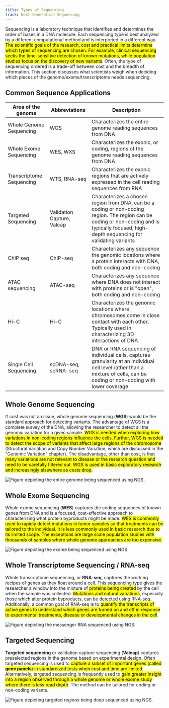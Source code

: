 ```yaml
---
title: Types of Sequencing
track: Next-Generation Sequencing
---
```


Sequencing is a laboratory technique that identifies and determines the order of
bases in a DNA molecule. Each sequencing type is best analyzed by a different
computational method and is interpreted in a different way. <mark>The scientific goals
of the research, cost and practical limits determine which types of sequencing
are chosen. For example, clinical sequencing seeks the time-sensitive detection
of known mutations, while population studies focus on the discovery of new
variants</mark>. Often, the type of sequencing ordered is a trade-off between cost and
the breadth of information. This section discusses what scientists weigh when
deciding which pieces of the genome/exome/transcriptome needs sequencing.

## Common Sequence Applications

| **Area of the genome**   | **Abbreviations**          | **Description**                                                                                                                                                                              |
| ------------------------ | -------------------------- | -------------------------------------------------------------------------------------------------------------------------------------------------------------------------------------------- |
| Whole Genome Sequencing  | WGS                        | Characterizes the entire genome reading sequences from DNA                                                                                                                                   |
| Whole Exome Sequencing   | WES, WXS                   | Characterizes the exonic, or coding, regions of the genome reading sequences from DNA                                                                                                        |
| Transcriptome Sequencing | WTS, RNA-seq               | Characterizes the exonic regions that are actively expressed in the cell reading sequences from RNA                                                                                          |
| Targeted Sequencing      | Validation Capture, Valcap | Characterizes a chosen region from DNA, can be a coding or non-coding region. The region can be coding or non-coding and is typically focused, high-depth sequencing for validating variants |
| ChIP seq                 | ChIP-seq                   | Characterizes any sequence the genomic locations where a protein interacts with DNA, both coding and non-coding                                                                              |
| ATAC sequencing          | ATAC-seq                   | Characterizes any sequence where DNA does not interact with proteins or is "open", both coding and non-coding                                                                                |
| Hi-C                     | Hi-C                       | Characterizes the genomic locations where chromosomes come in close contact with each other. Typically used in characterizing 3D interactions of DNA                                         |
| Single Cell Sequencing   | scDNA-seq, scRNA-seq       | DNA or RNA sequencing of individual cells, captures granularity at an individual cell level rather than a mixture of cells, can be coding or non-coding with lower coverage                  |

## Whole Genome Sequencing

If cost was not an issue, whole genome sequencing (**WGS**) would be the
standard approach for detecting variants. The advantage of WGS is a complete
survey of the DNA, allowing the researcher to detect all the genomic variation
for a given sample. <mark>WGS is needed when exploring how variations in non-coding
regions influence the cells. Further, WGS is needed to detect the scope of
variants that affect large regions of the chromosome</mark> (Structural Variation and
Copy Number Variation, which are discussed in the "Genomic Variation" chapter).
The disadvantage, other than cost, is that <mark>many variations are not relevant
to disease or the research question and need to be carefully filtered out. WGS
is used in basic exploratory research and increasingly elsewhere as costs
drop.</mark>

![Figure depicting the entire genome being sequenced using NGS.](../images/3.3-Whole-Genome-Sequencing.jpg)

## Whole Exome Sequencing

Whole exome sequencing (**WES**) captures the coding sequences of known genes
from DNA and is a focused, cost-effective approach to characterizing what
protein byproducts might be made. <mark>WES is commonly used to rapidly detect
mutations in tumor samples so that treatments can be tailored to the individual.
It is less commonly used in basic research due to its limited scope. The
exceptions are large scale population studies with thousands of samples where
whole genome approaches are too expensive.</mark>

![Figure depicting the exome being sequenced using NGS.](../images/3.4-Whole-Exome-Sequencing.jpg)

## Whole Transcriptome Sequencing / RNA-seq

Whole transcriptome sequencing, or **RNA-seq**, captures the working recipes of
genes as they float around a cell. This sequencing type gives the researcher a
window into the mixture of <mark>proteins being created</mark> by the cell when the sample
was collected. <mark>Mutations and natural variations</mark>, especially those which alter
protein byproducts, can be detected using RNA-seq. Additionally, a common goal
of RNA-seq is to <mark>quantify the transcripts of active genes to understand which
genes are turned on and off in response to experimental treatments, disease or
developmental changes in the cell</mark>.

![Figure depicting the messenger RNA sequenced using NGS.](../images/3.5-RNA-Sequencing.jpg)

## Targeted Sequencing

**Targeted sequencing** or validation capture sequencing (**Valcap**) captures
preselected regions in the genome based on experimental design. Often targeted
sequencing is used to <mark>capture a subset of important genes (called **gene
panels**) in standardized tests when cost and time are limited</mark>. Alternatively,
targeted sequencing is frequently used to <mark>gain greater insight into a region
observed through a whole genome or whole exome study where there is less read
depth</mark>. The method can be tailored for coding or non-coding variants.

![Figure depicting targeted regions being deep sequenced using NGS.](../images/3.6-Targeted-Sequencing.jpg)
